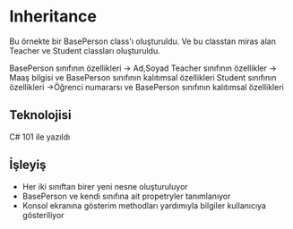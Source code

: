 # Inheritance

Bu örnekte  bir BasePerson class'ı oluşturuldu. Ve bu classtan miras alan Teacher ve Student classları oluşturuldu.

BasePerson sınıfının özellikleri -> Ad,Soyad
Teacher sınıfının özellikler -> Maaş bilgisi ve BasePerson sınıfının kalıtımsal özellikleri
Student sınıfının özellikleri ->Öğrenci numararsı ve BasePerson sınıfının kalıtımsal özellikleri


## Teknolojisi

C# 101 ile yazıldı

## İşleyiş

* Her iki sınıftan birer yeni nesne oluşturuluyor
* BasePerson ve kendi sınıfına ait propetryler tanımlanıyor
* Konsol ekranına gösterim methodları yardımıyla bilgiler kullanıcıya gösteriliyor
